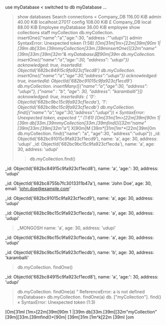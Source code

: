 use myDatabase
< switched to db myDatabase
...
> show databases
Search connections
< Company_DB 116.00 KiB
admin 40.00 KiB
localhost:27017
config 108.00 KiB
£ Company_DB
local 88.00 KiB
Employee
myDatabase 36.00 KiB
employee
> show collections
staff
myCollection
> db.myCollection. insertOne({"name":"a","age:":30, "address :""udupi"})
admin
SyntaxError: Unexpected token (1:58)
*[Om[31m[1m>[22m[39m[90m 1|[39m db[33m.[39mmyCollection[33m.[39minsertOne({[32m"name"[39m[33m:[39m[32m"& myDatabase図[90m[39m
> db.myCollection. insertOne({"name":"a","age:":30, "address": "udupi"})
acknowledged: true,
insertedId: ObjectId('682bc84915c9fa923cf1ecd8')
> db.myCollection. insertOne({"name":"a","age":30,"address":"udupi"})
acknowledged: true,
insertedId: ObjectId('682bc91015c9fa923cf1ecd9')
> db.myCollection. insertMany([{"name":"a","age":30, "address": "udupi"}, {"name" : "b", "age": 30, "address": "karamballi"}])
acknowledged: true,
insertedIds: {
'0': ObjectId('682bc9bc15c9fa923cf1ecda'),
'1': ObjectId('682bc9bc15c9fa923cf1ecdb')
> db.myCollection. find([{"name":"a","age":30,"address":"udupi"})
« SyntaxError: Unexpected token, expected "," (1:61)
[Om[31m[1m>[22m[39m[90m 1|[39m db[33m.[39mmyCollection[33m.[39mfind([{[32m"name"[39m[33m:[39m[32m"a"*[
X[90m|M [39m*[31m[1m^*[22m[39m[0m
> db.myCollection. find({"name": "a", "age":30, "address":"udupi"})
_id: ObjectId('682bc91015c9fa923cf1ecd9'),
name: 'a',
age: 30,
address: 'udupi'
_id: ObjectId('682bc9bc15c9fa923cf1ecda'),
name: 'a',
age: 30,
address: 'udupi'
> > db.myCollection.find()

_id: ObjectId('682bc84915c9fa923cf1ecd8'),
name: 'a',
'age:': 30,
address: 'udupi'

_id: ObjectId('682bc8755b7fc3013311b47a'),
name: 'John Doe',
age: 30,
email: 'john.doe@example.com'

_id: ObjectId('682bc91015c9fa923cf1ecd9'),
name: 'a',
age: 30,
address: 'udupi'

_id: ObjectId('682bc9bc15c9fa923cf1ecda'),
name: 'a',
age: 30,
address: 'udupi'
>_MONGOSH
name: 'a',
age: 30,
address: 'udupi'

_id: ObjectId('682bc9bc15c9fa923cf1ecda'),
name: 'a',
age: 30,
address: 'udupi'

_id: ObjectId('682bc9bc15c9fa923cf1ecdb'),
name: 'b',
age: 30,
address: 'karamballi'

> db.myCollection. findOne()

_id: ObjectId('682bc84915c9fa923cf1ecd8'),
name: 'a',
'age:': 30,
address: 'udupi'

> db.myCollection. findOne(a)
" ReferenceError: a is not defined
myDatabase> db.myCollection. findOne(a)
> db. ["myCollection"]. find()
« SyntaxError: Unexpected token (1:3)

[Om[31ml [1m>[22m[39m[90m 1 |[39m db[33m.[39m[[32m"myCollection"[39m][33m.[39mfind()×[90m| [39m[31m [1m^k[22m [39ml [om
